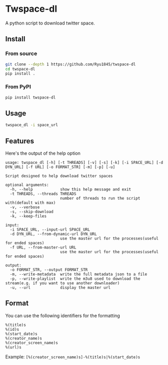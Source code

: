 # Twspace-dl

A python script to download twitter space.

## Install

### From source
```bash
git clone --depth 1 https://github.com/Ryu1845/twspace-dl
cd twspace-dl
pip install .
```

### From PyPI
```bash
pip install twspace-dl
```

## Usage
```bash
twspace_dl -i space_url
```

## Features
Here's the output of the help option
```
usage: twspace_dl [-h] [-t THREADS] [-v] [-s] [-k] [-i SPACE_URL] [-d DYN_URL] [-f URL] [-o FORMAT_STR] [-m] [-p] [-u]

Script designed to help download twitter spaces

optional arguments:
  -h, --help            show this help message and exit
  -t THREADS, --threads THREADS
                        number of threads to run the script with(default with max)
  -v, --verbose
  -s, --skip-download
  -k, --keep-files

input:
  -i SPACE_URL, --input-url SPACE_URL
  -d DYN_URL, --from-dynamic-url DYN_URL
                        use the master url for the processes(useful for ended spaces)
  -f URL, --from-master-url URL
                        use the master url for the processes(useful for ended spaces)

output:
  -o FORMAT_STR, --output FORMAT_STR
  -m, --write-metadata  write the full metadata json to a file
  -p, --write-playlist  write the m3u8 used to download the stream(e.g. if you want to use another downloader)
  -u, --url             display the master url
```

## Format
You can use the following identifiers for the formatting
```
%(title)s
%(id)s
%(start_date)s
%(creator_name)s
%(creator_screen_name)s
%(url)s
```
Example: `[%(creator_screen_name)s]-%(title)s|%(start_date)s`
